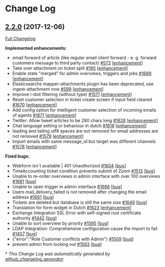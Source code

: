 # Change Log

## [2.2.0](https://github.com/zammad/zammad/tree/2.2.0) (2017-12-06)
[Full Changelog](https://github.com/zammad/zammad/compare/2.1.0...2.2.0)

**Implemented enhancements:**
- email forward of article \(like regular email client forward - e. g. forward customers message to third party contact\) [\#573](https://github.com/zammad/zammad/issues/573) [[enhancement](https://github.com/zammad/zammad/labels/enhancement)]
- Take over attachment on ticket split [\#195](https://github.com/zammad/zammad/issues/195) [[enhancement](https://github.com/zammad/zammad/labels/enhancement)]
- Enable state "merged" for admin overviews, triggers and jobs [\#1689](https://github.com/zammad/zammad/issues/1689) [[enhancement](https://github.com/zammad/zammad/labels/enhancement)]
- Elasticsearchs mapper-attachments plugin has been deprecated, use ingest-attachment now [\#599](https://github.com/zammad/zammad/issues/599) [[enhancement](https://github.com/zammad/zammad/labels/enhancement)]
- Improve i-doit filtering \(without type\) [\#1571](https://github.com/zammad/zammad/issues/1571) [[enhancement](https://github.com/zammad/zammad/labels/enhancement)]
- Reset customer selection in ticket create screen if input field cleared [\#1670](https://github.com/zammad/zammad/issues/1670) [[enhancement](https://github.com/zammad/zammad/labels/enhancement)]
- Add config option for intelligent customer selection of incoming emails of agents [\#1671](https://github.com/zammad/zammad/issues/1671) [[enhancement](https://github.com/zammad/zammad/labels/enhancement)]
- Twitter: Allow tweet articles to be 280 chars long [\#1628](https://github.com/zammad/zammad/issues/1628) [[enhancement](https://github.com/zammad/zammad/labels/enhancement)]
- Chat language setting or behaviour in dutch [\#1618](https://github.com/zammad/zammad/issues/1618) [[enhancement](https://github.com/zammad/zammad/labels/enhancement)]
- leading and tailing utf8 spaces are not removed for email addresses are not removed [\#1579](https://github.com/zammad/zammad/issues/1579) [[enhancement](https://github.com/zammad/zammad/labels/enhancement)]
- Import emails with same message\_id but target was different channels [\#1578](https://github.com/zammad/zammad/issues/1578) [[enhancement](https://github.com/zammad/zammad/labels/enhancement)]

**Fixed bugs:**
- Webform isn´t available | 401 Unauthorized [\#1604](https://github.com/zammad/zammad/issues/1604) [[bug](https://github.com/zammad/zammad/labels/bug)]
- TimeAccounting ticket condition prevents submit of Zoom [\#1513](https://github.com/zammad/zammad/issues/1513) [[bug](https://github.com/zammad/zammad/labels/bug)]
- Unable to re-order overviews in admin interface with over 100 overviews [\#1681](https://github.com/zammad/zammad/issues/1681) [[bug](https://github.com/zammad/zammad/labels/bug)]
- Unable to open trigger in admin interface [\#1666](https://github.com/zammad/zammad/issues/1666) [[bug](https://github.com/zammad/zammad/labels/bug)]
- Users mail\_delivery\_failed is not removed after changing the email address [\#1661](https://github.com/zammad/zammad/issues/1661) [[bug](https://github.com/zammad/zammad/labels/bug)]
- Tickets are deleted but database is still the same size [\#1649](https://github.com/zammad/zammad/issues/1649) [[bug](https://github.com/zammad/zammad/labels/bug)]
- Translation for form widget in Dutch [\#1623](https://github.com/zammad/zammad/issues/1623) [[enhancement](https://github.com/zammad/zammad/labels/enhancement)]
- Exchange Integration SSL Error with self-signed root certificate authority  [\#1442](https://github.com/zammad/zammad/issues/1442) [[bug](https://github.com/zammad/zammad/labels/bug)]
- Unable to sort overview by priority  [\#1595](https://github.com/zammad/zammad/issues/1595) [[bug](https://github.com/zammad/zammad/labels/bug)]
- LDAP Integration: Comprehensive configuration cause the import to fail [\#1457](https://github.com/zammad/zammad/issues/1457) [[bug](https://github.com/zammad/zammad/labels/bug)]
- {"error":"Role Customer conflicts with Admin"} [\#1509](https://github.com/zammad/zammad/issues/1509) [[bug](https://github.com/zammad/zammad/labels/bug)]
- prevent admin from locking out [\#1563](https://github.com/zammad/zammad/issues/1563) [[bug](https://github.com/zammad/zammad/labels/bug)]

\* *This Change Log was automatically generated by [github_changelog_generator](https://github.com/skywinder/Github-Changelog-Generator)*